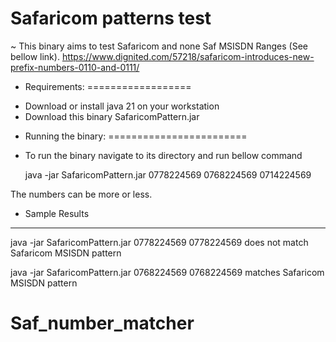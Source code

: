 # Safaricom patterns test
~ This binary aims to test Safaricom and none Saf MSISDN Ranges (See bellow link).
	https://www.dignited.com/57218/safaricom-introduces-new-prefix-numbers-0110-and-0111/

* Requirements:
==================
- Download or install java 21 on your workstation
- Download this binary SafaricomPattern.jar

* Running the binary:
========================
- To run the binary navigate to its directory and run bellow command

	java -jar SafaricomPattern.jar 0778224569 0768224569 0714224569

The numbers can be more or less. 

* Sample Results
-------------------
java -jar SafaricomPattern.jar 0778224569
0778224569 does not match Safaricom MSISDN pattern

java -jar SafaricomPattern.jar 0768224569
0768224569 matches Safaricom MSISDN pattern
# Saf_number_matcher
